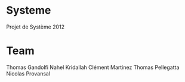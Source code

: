 Systeme
=======

Projet de Système 2012

Team
=======

Thomas Gandolfi
Nahel Kridallah
Clément Martinez
Thomas Pellegatta
Nicolas Provansal
